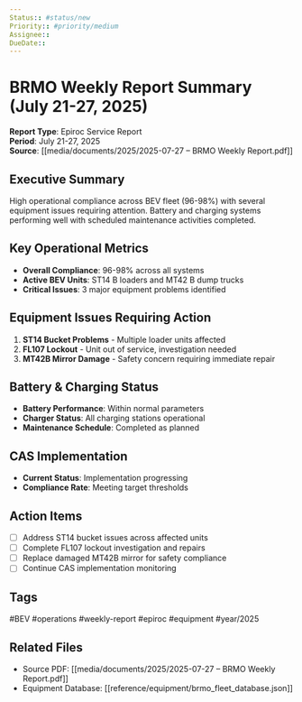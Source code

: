 ```yaml
---
Status:: #status/new
Priority:: #priority/medium
Assignee:: 
DueDate:: 
---
```


# BRMO Weekly Report Summary (July 21-27, 2025)

**Report Type**: Epiroc Service Report  
**Period**: July 21-27, 2025  
**Source**: [[media/documents/2025/2025-07-27 – BRMO Weekly Report.pdf]]

## Executive Summary
High operational compliance across BEV fleet (96-98%) with several equipment issues requiring attention. Battery and charging systems performing well with scheduled maintenance activities completed.

## Key Operational Metrics
- **Overall Compliance**: 96-98% across all systems
- **Active BEV Units**: ST14 B loaders and MT42 B dump trucks
- **Critical Issues**: 3 major equipment problems identified

## Equipment Issues Requiring Action
1. **ST14 Bucket Problems** - Multiple loader units affected
2. **FL107 Lockout** - Unit out of service, investigation needed
3. **MT42B Mirror Damage** - Safety concern requiring immediate repair

## Battery & Charging Status
- **Battery Performance**: Within normal parameters
- **Charger Status**: All charging stations operational
- **Maintenance Schedule**: Completed as planned

## CAS Implementation
- **Current Status**: Implementation progressing
- **Compliance Rate**: Meeting target thresholds

## Action Items
- [ ] Address ST14 bucket issues across affected units
- [ ] Complete FL107 lockout investigation and repairs
- [ ] Replace damaged MT42B mirror for safety compliance
- [ ] Continue CAS implementation monitoring

## Tags
#BEV #operations #weekly-report #epiroc #equipment #year/2025

## Related Files
- Source PDF: [[media/documents/2025/2025-07-27 – BRMO Weekly Report.pdf]]
- Equipment Database: [[reference/equipment/brmo_fleet_database.json]]